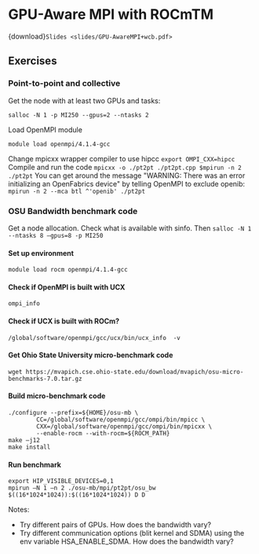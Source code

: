 #  GPU-Aware MPI with ROCmTM

{download}`Slides <slides/GPU-AwareMPI+wcb.pdf>`

## Exercises

### Point-to-point and collective 

Get the node with at least two GPUs and tasks:

`salloc -N 1 -p MI250 --gpus=2 --ntasks 2`

Load OpenMPI module

`module load openmpi/4.1.4-gcc`

Change mpicxx wrapper compiler to use hipcc
`export OMPI_CXX=hipcc`
Compile and run the code
`mpicxx -o ./pt2pt ./pt2pt.cpp $mpirun -n 2 ./pt2pt`
You can get around the message "WARNING: There was an error initializing an OpenFabrics device" by telling OpenMPI to exclude openib:
`mpirun -n 2 --mca btl ^'openib' ./pt2pt`

### OSU Bandwidth benchmark code
Get a node allocation. Check what is available with sinfo. Then
`salloc -N 1 --ntasks 8 –gpus=8 -p MI250`

#### Set up environment
`module load rocm openmpi/4.1.4-gcc`

#### Check if OpenMPI is built with UCX

`ompi_info`

#### Check if UCX is built with ROCm?
`/global/software/openmpi/gcc/ucx/bin/ucx_info  -v`

#### Get Ohio State University micro-benchmark code
`wget https://mvapich.cse.ohio-state.edu/download/mvapich/osu-micro-benchmarks-7.0.tar.gz`

#### Build micro-benchmark code

```
./configure --prefix=${HOME}/osu-mb \
        CC=/global/software/openmpi/gcc/ompi/bin/mpicc \
        CXX=/global/software/openmpi/gcc/ompi/bin/mpicxx \
        --enable-rocm --with-rocm=${ROCM_PATH}
make –j12
make install
```

#### Run benchmark

```
export HIP_VISIBLE_DEVICES=0,1
mpirun –N 1 –n 2 ./osu-mb/mpi/pt2pt/osu_bw $((16*1024*1024)):$((16*1024*1024)) D D
```

Notes:
* Try different pairs of GPUs. How does the bandwidth vary?
* Try different communication options (blit kernel and SDMA) using the env variable HSA_ENABLE_SDMA. How does the bandwidth vary?


